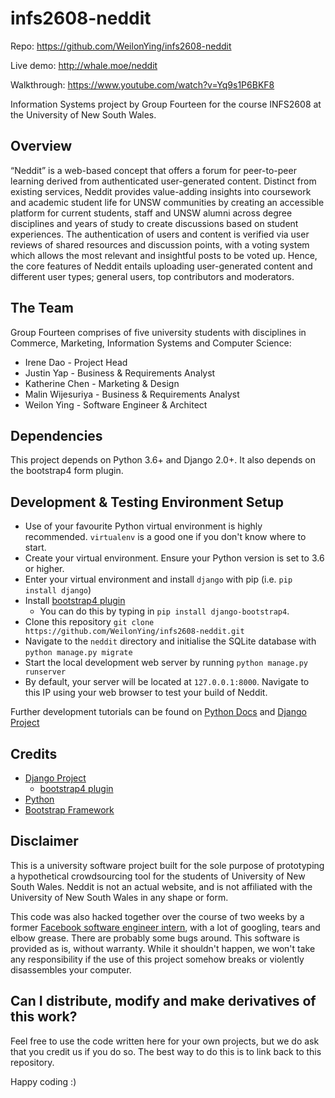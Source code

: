 # infs2608-neddit
Repo: https://github.com/WeilonYing/infs2608-neddit

Live demo: http://whale.moe/neddit

Walkthrough: https://www.youtube.com/watch?v=Yq9s1P6BKF8

Information Systems project by Group Fourteen for the course INFS2608 at the
University of New South Wales.

## Overview
“Neddit” is a web-based concept that offers a forum for peer-to-peer learning
derived from authenticated user-generated content. Distinct from existing
services, Neddit provides value-adding insights into coursework and academic
student life for UNSW communities by creating an accessible platform for current
students, staff and UNSW alumni across degree disciplines and years of study to
create discussions based on student experiences. The authentication of users and
content is verified via user reviews of shared resources and discussion points,
with a voting system which allows the most relevant and insightful posts to be
voted up. Hence, the core features of Neddit entails uploading user-generated
content and different user types; general users, top contributors and moderators.

## The Team
Group Fourteen comprises of five university students with disciplines in Commerce,
Marketing, Information Systems and Computer Science:
- Irene Dao - Project Head
- Justin Yap - Business & Requirements Analyst
- Katherine Chen - Marketing & Design
- Malin Wijesuriya - Business & Requirements Analyst
- Weilon Ying - Software Engineer & Architect

## Dependencies
This project depends on Python 3.6+ and Django 2.0+. It also depends on the
bootstrap4 form plugin.

## Development & Testing Environment Setup
- Use of your favourite Python virtual environment is highly recommended.
  `virtualenv` is a good one if you don't know where to start.
- Create your virtual environment. Ensure your Python version is set to 3.6 or higher.
- Enter your virtual environment and install `django` with pip (i.e. `pip install django`)
- Install [bootstrap4 plugin](https://github.com/zostera/django-bootstrap4)
  - You can do this by typing in `pip install django-bootstrap4`.
- Clone this repository `git clone https://github.com/WeilonYing/infs2608-neddit.git`
- Navigate to the `neddit` directory and initialise the SQLite database with
  `python manage.py migrate`
- Start the local development web server by running `python manage.py runserver`
- By default, your server will be located at `127.0.0.1:8000`. Navigate to this
  IP using your web browser to test your build of Neddit.

Further development tutorials can be found on [Python Docs](https://docs.python.org)
and [Django Project](https://www.djangoproject.com/)

## Credits
- [Django Project](https://www.djangoproject.com/)
  - [bootstrap4 plugin](https://github.com/zostera/django-bootstrap4)
- [Python](https://www.python.org/)
- [Bootstrap Framework](https://getbootstrap.com/)

## Disclaimer
This is a university software project built for the sole purpose of prototyping
a hypothetical crowdsourcing tool for the students of University of New South Wales.
Neddit is not an actual website, and is not affiliated with the University of
New South Wales in any shape or form.

This code was also hacked together over the course of two weeks by a former
[Facebook software engineer intern](https://linkedin.com/in/weilonying/), with a
lot of googling, tears and elbow grease. There are probably some bugs around.
This software is provided as is, without warranty. While it shouldn't happen,
we won't take any responsibility if the use of this project somehow breaks or
violently disassembles your computer.

## Can I distribute, modify and make derivatives of this work?
Feel free to use the code written here for your own projects, but we do ask that you
credit us if you do so. The best way to do this is to link back to this repository.

Happy coding :)
